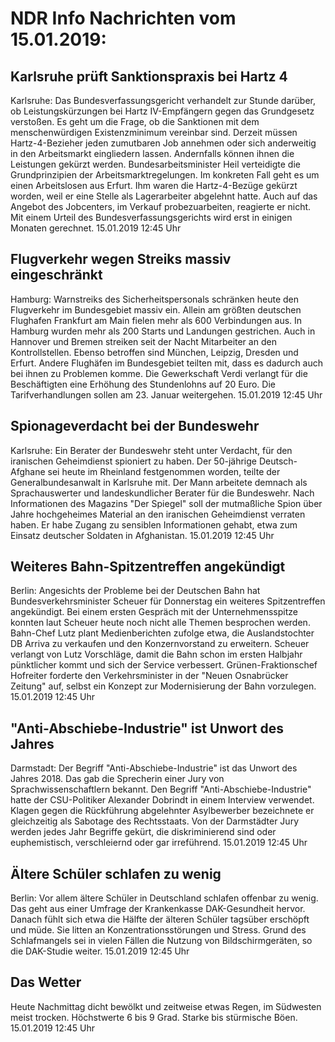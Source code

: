 # NDR Info Nachrichten vom 15.01.2019:


## Karlsruhe prüft Sanktionspraxis bei Hartz 4
Karlsruhe: Das Bundesverfassungsgericht verhandelt zur Stunde darüber, ob Leistungskürzungen bei Hartz IV-Empfängern gegen das Grundgesetz verstoßen. Es geht um die Frage, ob die Sanktionen mit dem menschenwürdigen Existenzminimum vereinbar sind. Derzeit müssen Hartz-4-Bezieher jeden zumutbaren Job annehmen oder sich anderweitig in den Arbeitsmarkt eingliedern lassen. Andernfalls können ihnen die Leistungen gekürzt werden. Bundesarbeitsminister Heil verteidigte die Grundprinzipien der Arbeitsmarktregelungen. Im konkreten Fall geht es um einen Arbeitslosen aus Erfurt. Ihm waren die Hartz-4-Bezüge gekürzt worden, weil er eine Stelle als Lagerarbeiter abgelehnt hatte. Auch auf das Angebot des Jobcenters, im Verkauf probezuarbeiten, reagierte er nicht. Mit einem Urteil des Bundesverfassungsgerichts wird erst in einigen Monaten gerechnet. 15.01.2019 12:45 Uhr 

## Flugverkehr wegen Streiks massiv eingeschränkt
Hamburg: Warnstreiks des Sicherheitspersonals schränken heute den Flugverkehr im Bundesgebiet massiv ein. Allein am größten deutschen Flughafen Frankfurt am Main fielen mehr als 600 Verbindungen aus. In Hamburg wurden mehr als 200 Starts und Landungen gestrichen. Auch in Hannover und Bremen streiken seit der Nacht Mitarbeiter an den Kontrollstellen. Ebenso betroffen sind München, Leipzig, Dresden und Erfurt. Andere Flughäfen im Bundesgebiet teilten mit, dass es dadurch auch bei ihnen zu Problemen komme. Die Gewerkschaft Verdi verlangt für die Beschäftigten eine Erhöhung des Stundenlohns auf 20 Euro. Die Tarifverhandlungen sollen am 23. Januar weitergehen. 15.01.2019 12:45 Uhr 

## Spionageverdacht bei der Bundeswehr
Karlsruhe: Ein Berater der Bundeswehr steht unter Verdacht, für den iranischen Geheimdienst spioniert zu haben. Der 50-jährige Deutsch-Afghane sei heute im Rheinland festgenommen worden, teilte der Generalbundesanwalt in Karlsruhe mit. Der Mann arbeitete demnach als Sprachauswerter und landeskundlicher Berater für die Bundeswehr. Nach Informationen des Magazins "Der Spiegel" soll der mutmaßliche Spion über Jahre hochgeheimes Material an den iranischen Geheimdienst verraten haben. Er habe Zugang zu sensiblen Informationen gehabt, etwa zum Einsatz deutscher Soldaten in Afghanistan. 15.01.2019 12:45 Uhr 

## Weiteres Bahn-Spitzentreffen angekündigt
Berlin: Angesichts der Probleme bei der Deutschen Bahn hat Bundesverkehrsminister Scheuer für Donnerstag ein weiteres Spitzentreffen angekündigt. Bei einem ersten Gespräch mit der Unternehmensspitze konnten laut Scheuer heute noch nicht alle Themen besprochen werden. Bahn-Chef Lutz plant Medienberichten zufolge etwa, die Auslandstochter DB Arriva zu verkaufen und den Konzernvorstand zu erweitern. Scheuer verlangt von Lutz Vorschläge, damit die Bahn schon im ersten Halbjahr pünktlicher kommt und sich der Service verbessert. Grünen-Fraktionschef Hofreiter forderte  den Verkehrsminister in der "Neuen Osnabrücker Zeitung" auf, selbst ein Konzept zur Modernisierung der Bahn vorzulegen. 15.01.2019 12:45 Uhr 

## "Anti-Abschiebe-Industrie" ist Unwort des Jahres
Darmstadt: Der Begriff "Anti-Abschiebe-Industrie" ist das Unwort des Jahres 2018. Das gab die Sprecherin einer Jury von Sprachwissenschaftlern bekannt. Den Begriff "Anti-Abschiebe-Industrie" hatte der CSU-Politiker Alexander Dobrindt in einem Interview verwendet. Klagen gegen die Rückführung abgelehnter Asylbewerber bezeichnete er gleichzeitig als Sabotage des Rechtsstaats. Von der Darmstädter Jury werden jedes Jahr Begriffe gekürt, die diskriminierend sind oder euphemistisch, verschleiernd oder gar irreführend. 15.01.2019 12:45 Uhr 

## Ältere Schüler schlafen zu wenig
Berlin:	Vor allem ältere Schüler in Deutschland schlafen offenbar zu wenig. Das geht aus einer Umfrage der Krankenkasse DAK-Gesundheit hervor. Danach fühlt sich etwa die Hälfte der älteren Schüler tagsüber erschöpft und müde. Sie litten an Konzentrationsstörungen und Stress. Grund des Schlafmangels sei in vielen Fällen die Nutzung von Bildschirmgeräten, so die DAK-Studie weiter. 15.01.2019 12:45 Uhr 

## Das Wetter
Heute Nachmittag dicht bewölkt und zeitweise etwas Regen, im Südwesten meist trocken. Höchstwerte 6 bis 9 Grad. Starke bis stürmische Böen. 15.01.2019 12:45 Uhr 
